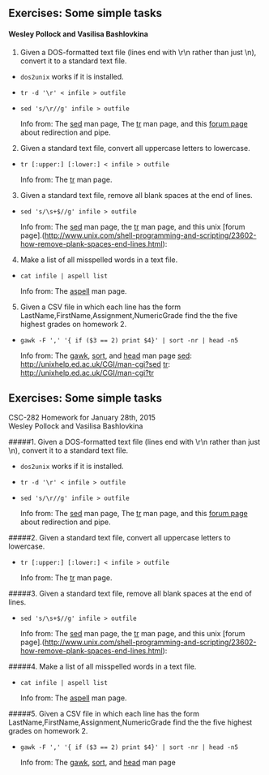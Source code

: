 [sed]: http://unixhelp.ed.ac.uk/CGI/man-cgi?sed
[tr]: http://unixhelp.ed.ac.uk/CGI/man-cgi?tr
## Exercises: Some simple tasks
#### Wesley Pollock and Vasilisa Bashlovkina

1. Given a DOS-formatted text file (lines end with \r\n rather than just
\n), convert it to a standard text file.  
* `dos2unix` works if it is installed.
* `tr -d '\r' < infile > outfile`
* `sed 's/\r//g' infile > outfile`

   Info from:
   The [sed][sed] man page,
   The [tr][tr] man page,
   and this [forum page](http://askubuntu.com/questions/172982/what-is-the-difference-between-redirection-and-pipe) about redirection and pipe.

2. Given a standard text file, convert all uppercase letters to lowercase.
* `tr [:upper:] [:lower:] < infile > outfile`     
       
   Info from:
   The [tr][tr] man page.

3. Given a standard text file, remove all blank spaces at the end of lines.
* `sed 's/\s+$//g' infile > outfile`

   Info from:
   The [sed][sed] man page, the [tr] man page, and this unix [forum page].(http://www.unix.com/shell-programming-and-scripting/23602-how-remove-plank-spaces-end-lines.html):

4. Make a list of all misspelled words in a text file.
* `cat infile | aspell list`

   Info from:
   The [aspell](http://unixhelp.ed.ac.uk/CGI/man-cgi?aspell) man page.

5. Given a CSV file in which each line has the form
   LastName,FirstName,Assignment,NumericGrade
   find the the five highest grades on homework 2.
* `gawk -F ',' '{ if ($3 == 2) print $4}' | sort -nr | head -n5`

   Info from:
   The [gawk](http://unixhelp.ed.ac.uk/CGI/man-cgi?gawk),
   [sort](http://unixhelp.ed.ac.uk/CGI/man-cgi?sort),
   and [head](http://unixhelp.ed.ac.uk/CGI/man-cgi?head) man page
[sed]: http://unixhelp.ed.ac.uk/CGI/man-cgi?sed
[tr]: http://unixhelp.ed.ac.uk/CGI/man-cgi?tr
## Exercises: Some simple tasks
 CSC-282 Homework for January 28th, 2015  
 Wesley Pollock and Vasilisa Bashlovkina

#####1. Given a DOS-formatted text file (lines end with \r\n rather than just
\n), convert it to a standard text file.  

* `dos2unix` works if it is installed.
* `tr -d '\r' < infile > outfile`
* `sed 's/\r//g' infile > outfile`

   Info from:
   The [sed][sed] man page,
   The [tr][tr] man page,
   and this [forum page](http://askubuntu.com/questions/172982/what-is-the-difference-between-redirection-and-pipe) about redirection and pipe.

#####2. Given a standard text file, convert all uppercase letters to lowercase.

* `tr [:upper:] [:lower:] < infile > outfile`     
       
   Info from:
   The [tr][tr] man page.

#####3. Given a standard text file, remove all blank spaces at the end of lines.
* `sed 's/\s+$//g' infile > outfile`

   Info from:
   The [sed][sed] man page, the [tr] man page, and this unix [forum page].(http://www.unix.com/shell-programming-and-scripting/23602-how-remove-plank-spaces-end-lines.html):

#####4. Make a list of all misspelled words in a text file.
* `cat infile | aspell list`

   Info from:
   The [aspell](http://unixhelp.ed.ac.uk/CGI/man-cgi?aspell) man page.

#####5. Given a CSV file in which each line has the form
   LastName,FirstName,Assignment,NumericGrade
   find the the five highest grades on homework 2.
* `gawk -F ',' '{ if ($3 == 2) print $4}' | sort -nr | head -n5`

   Info from:
   The [gawk](http://unixhelp.ed.ac.uk/CGI/man-cgi?gawk),
   [sort](http://unixhelp.ed.ac.uk/CGI/man-cgi?sort),
   and [head](http://unixhelp.ed.ac.uk/CGI/man-cgi?head) man page
